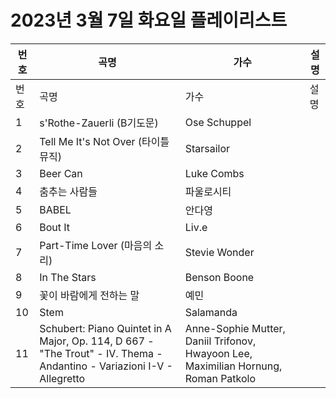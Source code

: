 # 2023년 3월 7일 화요일 플레이리스트

| 번호 | 곡명 | 가수 | 설명 |
|------|------|------|------|
| 번호 | 곡명 | 가수 | 설명 |
| 1 | s'Rothe-Zauerli (B기도문) | Ose Schuppel |  |
| 2 | Tell Me It's Not Over (타이틀 뮤직) | Starsailor |  |
| 3 | Beer Can | Luke Combs |  |
| 4 | 춤추는 사람들 | 파울로시티 |  |
| 5 | BABEL | 안다영 |  |
| 6 | Bout It | Liv.e |  |
| 7 | Part-Time Lover (마음의 소리) | Stevie Wonder |  |
| 8 | In The Stars | Benson Boone |  |
| 9 | 꽃이 바람에게 전하는 말 | 예민 |  |
| 10 | Stem | Salamanda |  |
| 11 | Schubert: Piano Quintet in A Major, Op. 114, D 667 - "The Trout" - IV. Thema - Andantino - Variazioni I-V - Allegretto | Anne-Sophie Mutter, Daniil Trifonov, Hwayoon Lee, Maximilian Hornung, Roman Patkolo |  |

